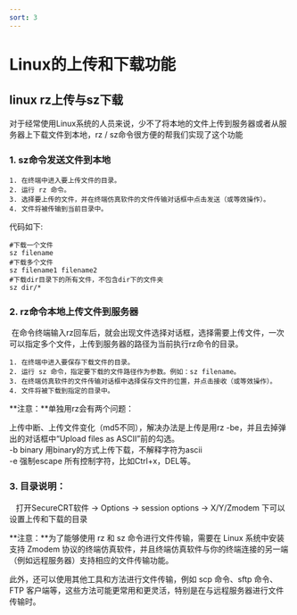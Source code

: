 ```yaml
---
sort: 3
---
```

# Linux的上传和下载功能

## linux rz上传与sz下载

对于经常使用Linux系统的人员来说，少不了将本地的文件上传到服务器或者从服务器上下载文件到本地，rz / sz命令很方便的帮我们实现了这个功能

### 1. sz命令发送文件到本地

	1. 在终端中进入要上传文件的目录。
	2. 运行 rz 命令。
	3. 选择要上传的文件，并在终端仿真软件的文件传输对话框中点击发送（或等效操作）。
	4. 文件将被传输到当前目录中。

代码如下:
```
#下载一个文件  
sz filename  
#下载多个文件  
sz filename1 filename2  
#下载dir目录下的所有文件，不包含dir下的文件夹  
sz dir/*
```
### 2. rz命令本地上传文件到服务器

 在命令终端输入rz回车后，就会出现文件选择对话框，选择需要上传文件，一次可以指定多个文件，上传到服务器的路径为当前执行rz命令的目录。  

	1. 在终端中进入要保存下载文件的目录。
	2. 运行 sz 命令，指定要下载的文件路径作为参数。例如：sz filename。
	3. 在终端仿真软件的文件传输对话框中选择保存文件的位置，并点击接收（或等效操作）。
	4. 文件将被下载到指定的目录中。

**注意：**单独用rz会有两个问题：

上传中断、上传文件变化（md5不同），解决办法是上传是用rz -be，并且去掉弹出的对话框中“Upload files as ASCII”前的勾选。  
-b binary 用binary的方式上传下载，不解释字符为ascii  
-e 强制escape 所有控制字符，比如Ctrl+x，DEL等。  

  

### 3. 目录说明：

   打开SecureCRT软件 -> Options -> session options -> X/Y/Zmodem 下可以设置上传和下载的目录
   
   
**注意：**为了能够使用 rz 和 sz 命令进行文件传输，需要在 Linux 系统中安装支持 Zmodem 协议的终端仿真软件，并且终端仿真软件与你的终端连接的另一端（例如远程服务器）支持相应的文件传输功能。

此外，还可以使用其他工具和方法进行文件传输，例如 scp 命令、sftp 命令、FTP 客户端等，这些方法可能更常用和更灵活，特别是在与远程服务器进行文件传输时。




